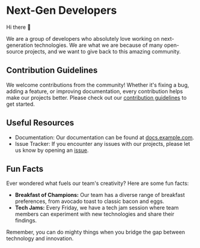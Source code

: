 # Next-Gen Developers

Hi there 👋

We are a group of developers who absolutely love working on next-generation technologies. We are what we are because of many open-source projects, and we want to give back to this amazing community.

## Contribution Guidelines

We welcome contributions from the community! Whether it's fixing a bug, adding a feature, or improving documentation, every contribution helps make our projects better. Please check out our [contribution guidelines](CONTRIBUTING.md) to get started.

## Useful Resources

- Documentation: Our documentation can be found at [docs.example.com](https://docs.example.com).
- Issue Tracker: If you encounter any issues with our projects, please let us know by opening an [issue](https://github.com/our-organization/project-name/issues).

## Fun Facts

Ever wondered what fuels our team's creativity? Here are some fun facts:

- **Breakfast of Champions:** Our team has a diverse range of breakfast preferences, from avocado toast to classic bacon and eggs.
- **Tech Jams:** Every Friday, we have a tech jam session where team members can experiment with new technologies and share their findings.

Remember, you can do mighty things when you bridge the gap between technology and innovation.
